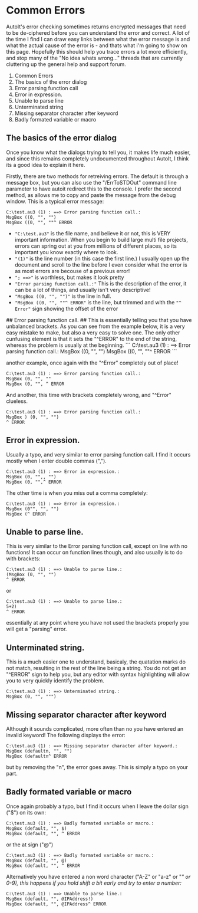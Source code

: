 # Common Errors #
AutoIt's error checking sometimes returns encrypted messages that need to be de-ciphered before you can understand the error and correct. A lot of the time I find I can draw easy links between what the error message is and what the actual cause of the error is - and thats what i'm going to show on this page. Hopefully this should help you trace errors a lot more efficiently, and stop many of the "No idea whats wrong..." threads that are currently cluttering up the general help and support forum.

<ol>
<li>Common Errors</li>
<li>The basics of the error dialog</li>
<li>Error parsing function call</li>
<li>Error in expression.</li>
<li>Unable to parse line</li>
<li>Unterminated string</li>
<li>Missing separator character after keyword</li>
<li>Badly formated variable or macro</li>
</ol>

## The basics of the error dialog ##
Once you know what the dialogs trying to tell you, it makes life much easier, and since this remains completely undocumented throughout AutoIt, I think its a good idea to explain it here.

Firstly, there are two methods for retreiving errors. The default is through a message box, but you can also use the "/ErrToSTDOut" command line parameter to have autoit redirect this to the console. I prefer the second method, as allows me to copy and paste the message from the debug window. This is a typical error message:

```
C:\test.au3 (1) : ==> Error parsing function call.:
MsgBox ((0, "", "")
MsgBox ((0, "", ""^ ERROR
```

<ul>
<li><code>"C:\test.au3"</code> is the file name, and believe it or not, this is VERY important information. When you begin to build large multi file projects, errors can spring out at you from millions of different places, so its important you know exactly where to look.</li>
<li><code>"(1)"</code> is the line number (in this case the first line.) I usually open up the document and scroll to the line before I even consider what the error is as most errors are becouse of a previous error!</li>
<li><code>"; ==&gt;"</code> is worthless, but makes it look pretty</li>
<li><code>"Error parsing function call.:"</code> This is the description of the error, it can be a lot of things, and usually isn't very descriptive!</li>
<li><code>"MsgBox ((0, "", "")"</code> is the line in full.</li>
<li><code>"MsgBox ((0, "", ""^ ERROR"</code> is the line, but trimmed and with the <code>"^ Error"</code> sign showing the offset of the error</li>
</ul>
## Error parsing function call. ##
This is essentially telling you that you have unbalanced brackets. As you can see from the example below, it is a very easy mistake to make, but also a very easy to solve one. The only other cunfusing element is that it sets the "^ERROR" to the end of the string, whereas the problem is usually at the beginning.
```
C:\test.au3 (1) : ==> Error parsing function call.:
MsgBox ((0, "", "")
MsgBox ((0, "", ""^ ERROR
```

another example, once again with the "^Error" completely out of place!
```
C:\test.au3 (1) : ==> Error parsing function call.:
MsgBox (0, "", ""
MsgBox (0, "", ^ ERROR
```

And another,  this time with brackets completely wrong, and "^Error" clueless.
```
C:\test.au3 (1) : ==> Error parsing function call.:
MsgBox ) (0, "", "")
^ ERROR
```

## Error in expression. ##
Usually a typo, and very similar to error parsing function call. I find it occurs mostly when I enter double commas (",").
```
C:\test.au3 (1) : ==> Error in expression.:
MsgBox (0, "",, "")
MsgBox (0, "",^ ERROR
```

The other time is when you miss out a comma completely:
```
C:\test.au3 (1) : ==> Error in expression.:
MsgBox (0"", "", "")
MsgBox (^ ERROR
```

## Unable to parse line. ##
This is very similar to the Error parsing function call, except on line with no functions! It can occur on function lines though, and also usually is to do with brackets:
```
C:\test.au3 (1) : ==> Unable to parse line.:
(MsgBox (0, "", "")
^ ERROR
```

or
```
C:\test.au3 (1) : ==> Unable to parse line.:
5+2)
^ ERROR
```

essentially at any point where you have not used the brackets properly you will get a "parsing" error.

## Unterminated string. ##
This is a much easier one to understand, basicaly, the quatation marks do not match, resulting in the rest of the line being a string. You do not get an "^ERROR" sign to help you, but any editor with syntax highlighting will allow you to very quickly identify the problem.
```
C:\test.au3 (1) : ==> Unterminated string.:
MsgBox (0, "", """)
```

## Missing separator character after keyword ##
Although it sounds complicated, more often than no you have entered an invalid keyword! The following displays the error:
```
C:\test.au3 (1) : ==> Missing separator character after keyword.:
MsgBox (defaultn, "", "")
MsgBox (defaultn^ ERROR
```

but by removing the "n", the error goes away. This is simply a typo on your part.

## Badly formated variable or macro ##
Once again probably a typo, but I find it occurs when I leave the dollar sign ("$") on its own:
```
C:\test.au3 (1) : ==> Badly formated variable or macro.:
MsgBox (default, "", $)
MsgBox (default, "", ^ ERROR
```

or the at sign ("@")
```
C:\test.au3 (1) : ==> Badly formated variable or macro.:
MsgBox (default, "", @)
MsgBox (default, "", ^ ERROR
```

Alternatively you have entered a non word character ("A-Z" or "a-z" or "_" or 0-9), this happens if you hold shift a bit early and try to enter a number:_

```
C:\test.au3 (1) : ==> Unable to parse line.:
MsgBox (default, "", @IPAddress!)
MsgBox (default, "", @IPAddress^ ERROR
```